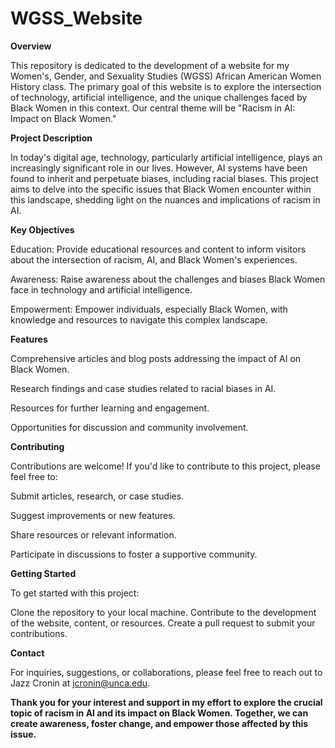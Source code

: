 # WGSS_Website

**Overview**

This repository is dedicated to the development of a website for my Women's, Gender, and Sexuality Studies (WGSS) African American Women History class. The primary goal of this website is to explore the intersection of technology, artificial intelligence, and the unique challenges faced by Black Women in this context. Our central theme will be "Racism in AI: Impact on Black Women."

**Project Description**

In today's digital age, technology, particularly artificial intelligence, plays an increasingly significant role in our lives. However, AI systems have been found to inherit and perpetuate biases, including racial biases. This project aims to delve into the specific issues that Black Women encounter within this landscape, shedding light on the nuances and implications of racism in AI.

**Key Objectives**

Education: Provide educational resources and content to inform visitors about the intersection of racism, AI, and Black Women's experiences.

Awareness: Raise awareness about the challenges and biases Black Women face in technology and artificial intelligence.

Empowerment: Empower individuals, especially Black Women, with knowledge and resources to navigate this complex landscape.

**Features**

Comprehensive articles and blog posts addressing the impact of AI on Black Women.

Research findings and case studies related to racial biases in AI.

Resources for further learning and engagement.

Opportunities for discussion and community involvement.


**Contributing**

Contributions are welcome! If you'd like to contribute to this project, please feel free to:

Submit articles, research, or case studies.

Suggest improvements or new features.

Share resources or relevant information.

Participate in discussions to foster a supportive community.



**Getting Started**

To get started with this project:

Clone the repository to your local machine.
Contribute to the development of the website, content, or resources.
Create a pull request to submit your contributions.



**Contact**

For inquiries, suggestions, or collaborations, please feel free to reach out to Jazz Cronin at jcronin@unca.edu.

**Thank you for your interest and support in my effort to explore the crucial topic of racism in AI and its impact on Black Women. Together, we can create awareness, foster change, and empower those affected by this issue.**
